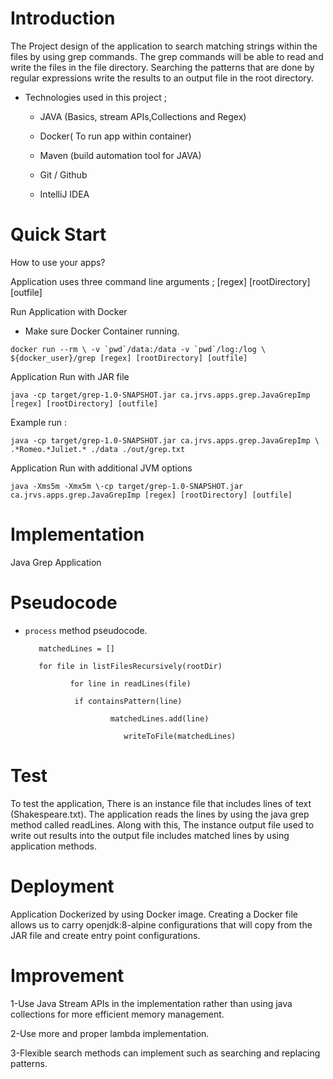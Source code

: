 
# Introduction
The Project design of the application to search matching strings within the files by using grep commands. The grep commands will be able to read and write the files in the file directory. Searching the patterns that are done by regular expressions write the results to an output file in the root directory.

- Technologies used in this project ;

  - JAVA (Basics, stream APIs,Collections and Regex)

  - Docker( To run app within container)

  - Maven (build automation tool for JAVA)

  - Git / Github

  - IntelliJ IDEA



# Quick Start
How to use your apps?

Application uses three command line arguments ; [regex] [rootDirectory] [outfile]

Run Application with Docker

- Make sure Docker Container running.

``` docker run --rm \ -v `pwd`/data:/data -v `pwd`/log:/log \ ${docker_user}/grep [regex] [rootDirectory] [outfile] ```

Application Run with JAR file

``` java -cp target/grep-1.0-SNAPSHOT.jar ca.jrvs.apps.grep.JavaGrepImp [regex] [rootDirectory] [outfile] ```

Example run :

```java -cp target/grep-1.0-SNAPSHOT.jar ca.jrvs.apps.grep.JavaGrepImp \ .*Romeo.*Juliet.* ./data ./out/grep.txt```

Application Run with additional JVM options

``` java -Xms5m -Xmx5m \-cp target/grep-1.0-SNAPSHOT.jar ca.jrvs.apps.grep.JavaGrepImp [regex] [rootDirectory] [outfile] ```


# Implementation


Java Grep Application


# Pseudocode

- `process` method pseudocode.




         matchedLines = []
        
         for file in listFilesRecursively(rootDir)
      
                for line in readLines(file)
                
                 if containsPattern(line)
                 
                         matchedLines.add(line)
                         
                            writeToFile(matchedLines)




# Test

To test the application, There is an instance file that includes lines of text (Shakespeare.txt). The application reads the lines by using the java grep method called readLines. Along with this, The instance output file used to write out results into the output file includes matched lines by using application methods.


# Deployment

Application Dockerized by using Docker image. Creating a Docker file allows us to carry openjdk:8-alpine configurations that will copy from the JAR file and create entry point configurations.


# Improvement

1-Use Java Stream APIs in the implementation rather than using java collections for more efficient memory management.

2-Use more and proper lambda implementation.

3-Flexible search methods can implement such as searching and replacing patterns.





